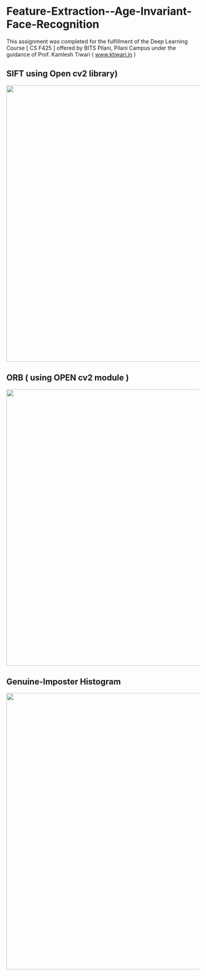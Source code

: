 # Feature-Extraction--Age-Invariant-Face-Recognition

This assignment was completed for the fulfillment of the Deep Learning Course [ CS F425 ] offered by BITS Pilani, Pilani Campus under the guidance of Prof. Kamlesh Tiwari ( www.ktiwari.in )

## SIFT using Open cv2 library)
<img src="https://user-images.githubusercontent.com/66863370/167271266-c8cc65a0-cef3-45bf-8c22-eb2e4ede5afd.png
" width ="1720" height="720"/>

## ORB ( using OPEN cv2 module )
<img src="https://user-images.githubusercontent.com/66863370/167271303-ee98444c-db2c-4500-82c1-59de6b395e62.png
" width ="1720" height="720"/>


## Genuine-Imposter Histogram
<img src="https://user-images.githubusercontent.com/66863370/167271349-ee10407e-2aa8-4c97-ac80-7dcea1dcb55e.png
" width ="1720" height="720"/>

